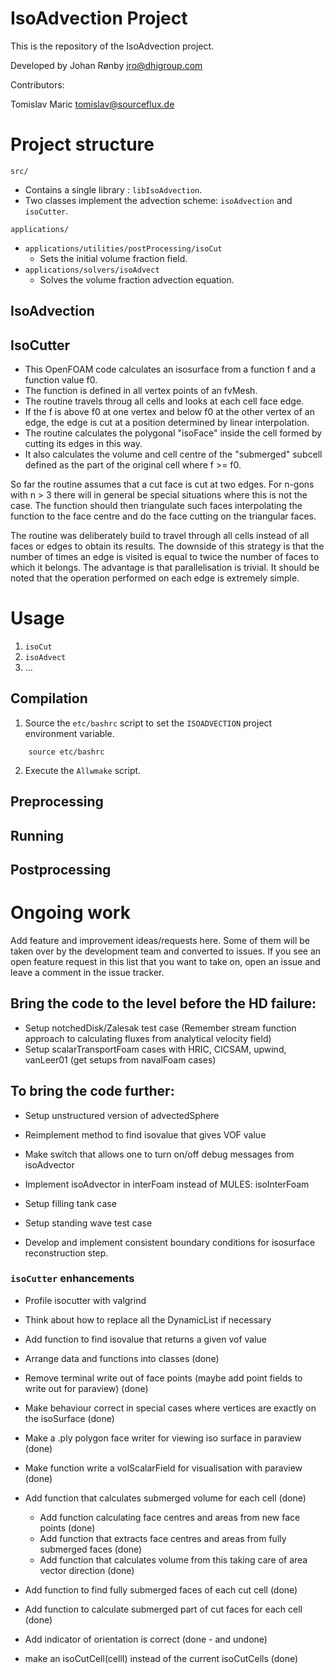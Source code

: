 # IsoAdvection Project  

This is the repository of the IsoAdvection project. 

Developed by Johan Rønby <jro@dhigroup.com>  

Contributors:  

Tomislav Maric <tomislav@sourceflux.de> 

# Project structure 

`src/` 

* Contains a single library : `libIsoAdvection`. 
* Two classes implement the advection scheme: `isoAdvection` and `isoCutter`. 

`applications/` 

- `applications/utilities/postProcessing/isoCut` 
    - Sets the initial volume fraction field. 
- `applications/solvers/isoAdvect` 
    - Solves the volume fraction advection equation. 

## IsoAdvection 

## IsoCutter

- This OpenFOAM code calculates an isosurface from a function f and a function value f0.
- The function is defined in all vertex points of an fvMesh.
- The routine travels throug all cells and looks at each cell face edge.
- If the f is above f0 at one vertex and below f0 at the other vertex of an edge, the edge is cut at a position determined by linear interpolation.
- The routine calculates the polygonal "isoFace" inside the cell formed by cutting its edges in this way.
- It also calculates the volume and cell centre of the "submerged" subcell defined as the part of the original cell where f >= f0.

So far the routine assumes that a cut face is cut at two edges. For n-gons with n > 3 there will in general be special situations where this is not the case. The function should then triangulate such faces interpolating the function to the face centre and do the face cutting on the triangular faces.

The routine was deliberately build to travel through all cells instead of all faces or edges to obtain its results. The downside of this strategy is that the number of times an edge is visited is equal to twice the number of faces to which it belongs.  The advantage is that parallelisation is trivial. It should be noted that the operation performed on each edge is extremely simple.

# Usage  

1. `isoCut`
2. `isoAdvect`
3. ... 

## Compilation 

1. Source the `etc/bashrc` script to set the `ISOADVECTION` project environment variable. 

~~~
    source etc/bashrc
~~~

2. Execute the `Allwmake` script. 

## Preprocessing 

## Running 

## Postprocessing 

# Ongoing work 

Add feature and improvement ideas/requests here. Some of them will be taken over by the development team and converted to issues. If you see an open feature request in this list that you want to take on, open an issue and leave a comment in the issue tracker.  

## Bring the code to the level before the HD failure:

- Setup notchedDisk/Zalesak test case (Remember stream function approach to calculating fluxes from analytical velocity field)
- Setup scalarTransportFoam cases with HRIC, CICSAM, upwind, vanLeer01 (get setups from navalFoam cases)

## To bring the code further:

- Setup unstructured version of advectedSphere
- Reimplement method to find isovalue that gives VOF value
- Make switch that allows one to turn on/off debug messages from isoAdvector

- Implement isoAdvector in interFoam instead of MULES: isoInterFoam
- Setup filling tank case
- Setup standing wave test case 

- Develop and implement consistent boundary conditions for isosurface reconstruction step.

### `isoCutter` enhancements 

- Profile isocutter with valgrind
- Think about how to replace all the DynamicList if necessary
- Add function to find isovalue that returns a given vof value

- Arrange data and functions into classes (done)
- Remove terminal write out of face points (maybe add point fields to write out for paraview) (done)
- Make behaviour correct in special cases where vertices are exactly on the isoSurface (done)
- Make a .ply polygon face writer for viewing iso surface in paraview (done)
- Make function write a volScalarField for visualisation with paraview (done)
- Add function that calculates submerged volume for each cell (done)
	- Add function calculating face centres and areas from new face points (done)
	- Add function that extracts face centres and areas from fully submerged faces (done)
	- Add function that calculates volume from this taking care of area vector direction (done)
- Add function to find fully submerged faces of each cut cell (done)
- Add function to calculate submerged part of cut faces for each cell (done)
- Add indicator of orientation is correct (done - and undone)
- make an isoCutCell(cellI) instead of the current isoCutCells (done)

